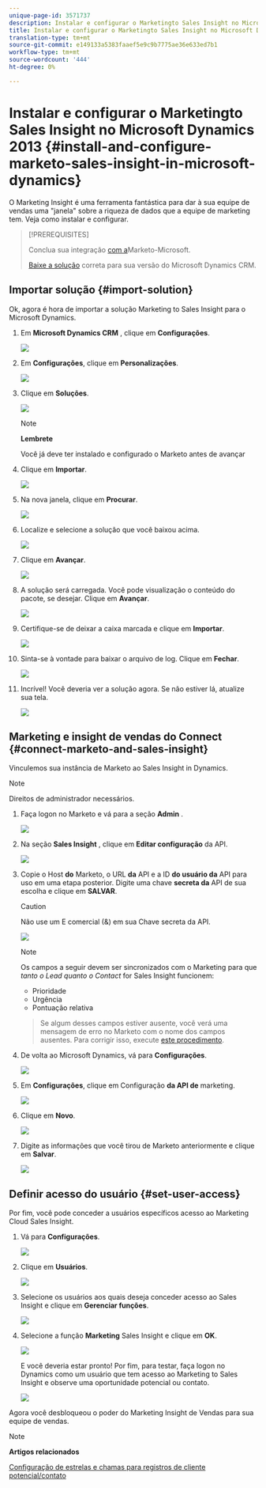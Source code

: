 ```yaml
---
unique-page-id: 3571737
description: Instalar e configurar o Marketingto Sales Insight no Microsoft Dynamics 2013 - Documentos do Marketing - Documentação do produto
title: Instalar e configurar o Marketingto Sales Insight no Microsoft Dynamics 2013
translation-type: tm+mt
source-git-commit: e149133a5383faaef5e9c9b7775ae36e633ed7b1
workflow-type: tm+mt
source-wordcount: '444'
ht-degree: 0%

---
```



# Instalar e configurar o Marketingto Sales Insight no Microsoft Dynamics 2013 {#install-and-configure-marketo-sales-insight-in-microsoft-dynamics}

O Marketing Insight é uma ferramenta fantástica para dar à sua equipe de vendas uma &quot;janela&quot; sobre a riqueza de dados que a equipe de marketing tem. Veja como instalar e configurar.

>[!PREREQUISITES]
>
>Conclua sua integração [com a](http://docs.marketo.com/x/EIA2)Marketo-Microsoft.
>
>[Baixe a solução](http://docs.marketo.com/x/LoJo) correta para sua versão do Microsoft Dynamics CRM.

## Importar solução {#import-solution}

Ok, agora é hora de importar a solução Marketing to Sales Insight para o Microsoft Dynamics.

1. Em **Microsoft Dynamics CRM** , clique em **Configurações**.

   ![](assets/image2014-12-12-9-3a4-3a56.png)

1. Em **Configurações**, clique em **Personalizações**.

   ![](assets/image2014-12-12-9-3a5-3a6.png)

1. Clique em **Soluções**.

   ![](assets/image2014-12-12-9-3a5-3a17.png)

   >[!NOTE]
   >
   >**Lembrete**
   >
   >
   >Você já deve ter instalado e configurado o Marketo antes de avançar

1. Clique em **Importar**.

   ![](assets/image2014-12-12-9-3a5-3a27.png)

1. Na nova janela, clique em **Procurar**.

   ![](assets/image2014-12-12-9-3a5-3a36.png)

1. Localize e selecione a solução que você baixou acima.

   ![](assets/image2014-12-12-9-3a5-3a45.png)

1. Clique em **Avançar**.

   ![](assets/image2014-12-12-9-3a5-3a55.png)

1. A solução será carregada. Você pode visualização o conteúdo do pacote, se desejar. Clique em **Avançar**.

   ![](assets/image2014-12-12-9-3a6-3a10.png)

1. Certifique-se de deixar a caixa marcada e clique em **Importar**.

   ![](assets/image2014-12-12-9-3a6-3a19.png)

1. Sinta-se à vontade para baixar o arquivo de log. Clique em **Fechar**.

   ![](assets/image2014-12-12-9-3a6-3a29.png)

1. Incrível! Você deveria ver a solução agora. Se não estiver lá, atualize sua tela.

   ![](assets/image2014-12-12-9-3a6-3a40.png)

## Marketing e insight de vendas do Connect {#connect-marketo-and-sales-insight}

Vinculemos sua instância de Marketo ao Sales Insight in Dynamics.

>[!NOTE]
>
>Direitos de administrador necessários.

1. Faça logon no Marketo e vá para a seção **Admin** .

   ![](assets/image2014-12-12-9-3a6-3a50.png)

1. Na seção **Sales Insight** , clique em **Editar configuração** da API.

   ![](assets/image2014-12-12-9-3a7-3a0.png)

1. Copie o Host **do** Marketo, o URL **da** API e a ID **do usuário da** API para uso em uma etapa posterior. Digite uma chave **secreta da** API de sua escolha e clique em **SALVAR**.

   >[!CAUTION]
   >
   >Não use um E comercial (&amp;) em sua Chave secreta da API.

   ![](assets/image2014-12-12-9-3a7-3a9.png)

   >[!NOTE]
   >
   >Os campos a seguir devem ser sincronizados com o Marketing para que *tanto o Lead quanto o Contact* for Sales Insight funcionem:
   >
   >    
   >    
   >    * Prioridade
   >    * Urgência
   >    * Pontuação relativa

   >    
   >    
   >Se algum desses campos estiver ausente, você verá uma mensagem de erro no Marketo com o nome dos campos ausentes. Para corrigir isso, execute [este procedimento](../../../../product-docs/marketo-sales-insight/msi-for-microsoft-dynamics/setting-up-and-using/required-fields-for-syncing-marketo-with-dynamics.md).

1. De volta ao Microsoft Dynamics, vá para **Configurações**.

   ![](assets/image2014-12-12-9-3a7-3a25.png)

1. Em **Configurações**, clique em Configuração **da API de** marketing.

   ![](assets/image2014-12-12-9-3a7-3a34.png)

1. Clique em **Novo**.

   ![](assets/image2014-12-12-9-3a8-3a8.png)

1. Digite as informações que você tirou de Marketo anteriormente e clique em **Salvar**.

   ![](assets/image2014-12-12-9-3a8-3a17.png)

## Definir acesso do usuário {#set-user-access}

Por fim, você pode conceder a usuários específicos acesso ao Marketing Cloud Sales Insight.

1. Vá para **Configurações**.

   ![](assets/image2014-12-12-9-3a8-3a34.png)

1. Clique em **Usuários**.

   ![](assets/image2014-12-12-9-3a8-3a42.png)

1. Selecione os usuários aos quais deseja conceder acesso ao Sales Insight e clique em **Gerenciar funções**.

   ![](assets/image2014-12-12-9-3a9-3a13.png)

1. Selecione a função **Marketing** Sales Insight e clique em **OK**.

   ![](assets/image2014-12-12-9-3a9-3a22.png)

   E você deveria estar pronto! Por fim, para testar, faça logon no Dynamics como um usuário que tem acesso ao Marketing to Sales Insight e observe uma oportunidade potencial ou contato.

   ![](assets/image2014-12-12-9-3a9-3a31.png)

Agora você desbloqueou o poder do Marketing Insight de Vendas para sua equipe de vendas.

>[!NOTE]
>
>**Artigos relacionados**
>
>[Configuração de estrelas e chamas para registros de cliente potencial/contato](http://docs.marketo.com/x/BICMAg)

